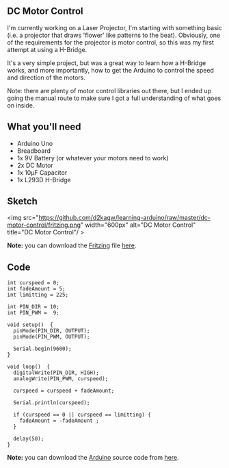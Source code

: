 ## DC Motor Control

<!-- <object width="600" height="362"><param name="movie" value="<youtube path>"></param><param name="allowFullScreen" value="true"></param><param name="allowscriptaccess" value="always"></param><embed src="<youtube path>" type="application/x-shockwave-flash" allowscriptaccess="always" allowfullscreen="true" width="600" height="362"></embed></object> -->

I'm currently working on a Laser Projector, I'm starting with something basic (i.e. a projector that draws 'flower' like patterns to the beat).
Obviously, one of the requirements for the projector is motor control, so this was my first attempt at using a H-Bridge.

It's a very simple project, but was a great way to learn how a H-Bridge works, and more importantly, how to get the Arduino to control the speed and direction of the motors.

Note: there are plenty of motor control libraries out there, but I ended up going the manual route to make sure I got a full understanding of what goes on inside.

## What you'll need

* Arduino Uno
* Breadboard
* 1x 9V Battery (or whatever your motors need to work)
* 2x DC Motor 
* 1x 10µF Capacitor
* 1x L293D H-Bridge

## Sketch
<img src="https://github.com/d2kagw/learning-arduino/raw/master/dc-motor-control/fritzing.png" width="600px" alt="DC Motor Control" title="DC Motor Control"/ >

**Note:** you can download the [Fritzing](http://fritzing.org/) file [here](https://github.com/d2kagw/learning-arduino/raw/master/dc-motor-control/dc-motor-control.fz).

## Code

    int curspeed = 0;
    int fadeAmount = 5;
    int limitting = 225;
    
    int PIN_DIR = 10;
    int PIN_PWM =  9;
    
    void setup()  { 
      pinMode(PIN_DIR, OUTPUT);
      pinMode(PIN_PWM, OUTPUT);
      
      Serial.begin(9600);
    } 
    
    void loop()  { 
      digitalWrite(PIN_DIR, HIGH);
      analogWrite(PIN_PWM, curspeed);
      
      curspeed = curspeed + fadeAmount;
      
      Serial.println(curspeed);
      
      if (curspeed == 0 || curspeed == limitting) {
        fadeAmount = -fadeAmount ; 
      }
      
      delay(50);
    }


**Note:** you can download the [Arduino](http://www.arduino.cc/en/Main/Software) source code from [here](https://github.com/d2kagw/learning-arduino/raw/master/dc-motor-control/dcmotorcontrol/dcmotorcontrol.pde).
